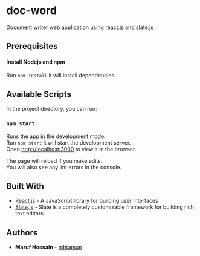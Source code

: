 # doc-word

Document writer web application using react.js and slate.js

## Prerequisites

#### Install Nodejs and npm

Run `npm install` it will install dependencies

## Available Scripts

In the project directory, you can run:

### `npm start`

Runs the app in the development mode.<br>
Run `npm start` it will start the development server.<br>
Open [http://localhost:3000](http://localhost:3000) to view it in the browser.

The page will reload if you make edits.<br>
You will also see any lint errors in the console.

## Built With

* [React.js](https://reactjs.org/) - A JavaScript library for building user interfaces
* [Slate.js](https://www.slatejs.org) - Slate is a completely customizable framework for building rich text editors.

## Authors

* **Maruf Hossain** - [mhtamun](https://github.com/mhtamun)
